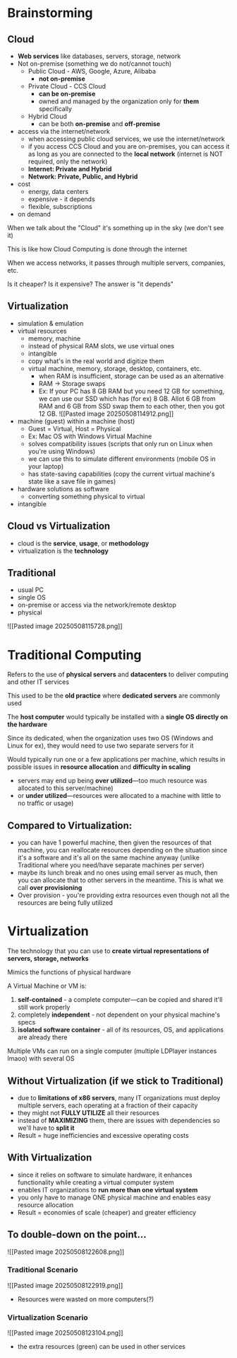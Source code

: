 # Brainstorming
## Cloud
- **Web services** like databases, servers, storage, network
- Not on-premise (something we do not/cannot touch)
	- Public Cloud - AWS, Google, Azure, Alibaba
		- **not on-premise**
	- Private Cloud - CCS Cloud 
		- **can be on-premise**
		- owned and managed by the organization only for **them** specifically
	- Hybrid Cloud
		- can be both **on-premise** and **off-premise**
- access via the internet/network
	- when accessing public cloud services, we use the internet/network
	- if you access CCS Cloud and you are on-premises, you can access it as long as you are connected to the **local network** (internet is NOT required, only the network)
	- **Internet: Private and Hybrid**
	- **Network: Private, Public, and Hybrid**
- cost
	- energy, data centers
	- expensive - it depends
	- flexible, subscriptions
- on demand

When we talk about the "Cloud" it's something up in the sky (we don't see it)

This is like how Cloud Computing is done through the internet

When we access networks, it passes through multiple servers, companies, etc.

Is it cheaper? Is it expensive? The answer is "it depends"
## Virtualization
- simulation & emulation
- virtual resources
	- memory, machine
	- instead of physical RAM slots, we use virtual ones
	- intangible
	- copy what's in the real world and digitize them
	- virtual machine, memory, storage, desktop, containers, etc.
		- when RAM is insufficient, storage can be used as an alternative
		- RAM -> Storage swaps
		- Ex: If your PC has 8 GB RAM but you need 12 GB for something, we can use our SSD which has (for ex) 8 GB. Allot 6 GB from RAM and 6 GB from SSD swap them to each other, then you got 12 GB. 
		![[Pasted image 20250508114912.png]]
- machine (guest) within a machine (host)
	- Guest = Virtual, Host = Physical
	- Ex: Mac OS with Windows Virtual Machine
	- solves compatibility issues (scripts that only run on Linux when you're using Windows)
	- we can use this to simulate different environments (mobile OS in your laptop)
	- has state-saving capabilities (copy the current virtual machine's state like a save file in games)
- hardware solutions as software
	- converting something physical to virtual
- intangible

## Cloud vs Virtualization
- cloud is the **service**, **usage**, or **methodology**
- virtualization is the **technology**
## Traditional
- usual PC
- single OS
- on-premise or access via the network/remote desktop
- physical

![[Pasted image 20250508115728.png]]

# Traditional Computing
Refers to the use of **physical servers** and **datacenters** to deliver computing and other IT services

This used to be the **old practice** where **dedicated servers** are commonly used

The **host computer** would typically be installed with a **single OS directly on the hardware**

Since its dedicated, when the organization uses two OS (Windows and Linux for ex), they would need to use two separate servers for it

Would typically run one or a few applications per machine, which results in possible issues in **resource allocation** and **difficulty in scaling**
- servers may end up being **over utilized**—too much resource was allocated to this server/machine)
- or **under utilized**—resources were allocated to a machine with little to no traffic or usage)
## Compared to Virtualization:
- you can have 1 powerful machine, then given the resources of that machine, you can reallocate resources depending on the situation since it's a software and it's all on the same machine anyway (unlike Traditional where you need/have separate machines per server)
- maybe its lunch break and no ones using email server as much, then you can allocate that to other servers in the meantime. This is what we call **over provisioning**
- Over provision - you're providing extra resources even though not all the resources are being fully utilized 
# Virtualization

The technology that you can use to **create virtual representations of servers, storage, networks**

Mimics the functions of physical hardware

A Virtual Machine or VM is:
1. **self-contained** - a complete computer—can be copied and shared it'll still work properly
2. completely **independent** - not dependent on your physical machine's specs
3. **isolated software container** - all of its resources, OS, and applications are already there

Multiple VMs can run on a single computer (multiple LDPlayer instances lmaoo) with several OS
## Without Virtualization (if we stick to Traditional)
- due to **limitations of x86 servers**, many IT organizations must deploy multiple servers, each operating at a fraction of their capacity
- they might not **FULLY UTILIZE** all their resources
- instead of **MAXIMIZING** them, there are issues with dependencies so we'll have to **split it**
- Result = huge inefficiencies and excessive operating costs

## With Virtualization
- since it relies on software to simulate hardware, it enhances functionality while creating a virtual computer system
- enables IT organizations to **run more than one virtual system**
- you only have to manage ONE physical machine and enables easy resource allocation
- Result = economies of scale (cheaper) and greater efficiency
## To double-down on the point...
![[Pasted image 20250508122608.png]]
### Traditional Scenario
![[Pasted image 20250508122919.png]]
- Resources were wasted on more computers(?)
### Virtualization Scenario
![[Pasted image 20250508123104.png]]
- the extra resources (green) can be used in other services